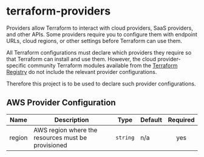 # terraform-providers

Providers allow Terraform to interact with cloud providers, SaaS providers, and other APIs. Some providers require you to configure them with endpoint URLs, cloud regions, or other settings before Terraform can use them.

All Terraform configurations must declare which providers they require so that Terraform can install and use them. However, the cloud provider-specific community Terraform modules available from the [Terraform Registry](https://registry.terraform.io/) do not include the relevant provider configurations.

Therefore this project is to be used to declare such provider configurations.  

## AWS Provider Configuration

| Name | Description | Type | Default | Required |
|------|-------------|------|---------|:--------:|
| region | AWS region where the resources must be provisioned | `string` | n/a | yes |
